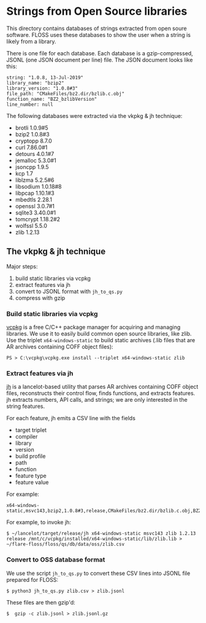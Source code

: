 # Strings from Open Source libraries

This directory contains databases of strings extracted from open soure software. FLOSS uses these databases to show the user when a string is likely from a library.

There is one file for each database. Each database is a gzip-compressed, JSONL (one JSON document per line) file.
The JSON document looks like this:

    string: "1.0.8, 13-Jul-2019"
    library_name: "bzip2"
    library_version: "1.0.8#3"
    file_path: "CMakeFiles/bz2.dir/bzlib.c.obj"
    function_name: "BZ2_bzlibVersion"
    line_number: null

The following databases were extracted via the vkpkg & jh technique:

  - brotli 1.0.9#5
  - bzip2 1.0.8#3
  - cryptopp 8.7.0
  - curl 7.86.0#1
  - detours 4.0.1#7
  - jemalloc 5.3.0#1
  - jsoncpp 1.9.5
  - kcp 1.7
  - liblzma 5.2.5#6
  - libsodium 1.0.18#8
  - libpcap 1.10.1#3
  - mbedtls 2.28.1
  - openssl 3.0.7#1
  - sqlite3 3.40.0#1
  - tomcrypt 1.18.2#2
  - wolfssl 5.5.0
  - zlib 1.2.13

## The vkpkg & jh technique

Major steps:

  1. build static libraries via vcpkg
  2. extract features via jh
  3. convert to JSONL format with `jh_to_qs.py`
  4. compress with gzip

### Build static libraries via vcpkg

[vcpkg](https://vcpkg.io/en/) is a free C/C++ package manager for acquiring and managing libraries.
We use it to easily build common open source libraries, like zlib.
Use the triplet `x64-windows-static` to build static archives (.lib files that are AR archives containing COFF object files):

```console
PS > C:\vcpkg\vcpkg.exe install --triplet x64-windows-static zlib
```

### Extract features via jh

[jh](https://github.com/williballenthin/lancelot/blob/master/bin/src/bin/jh.rs)
is a lancelot-based utility that parses AR archives containing COFF object files,
reconstructs their control flow, finds functions, and extracts features. 
jh extracts numbers, API calls, and strings; we are only interested in the string features.

For each feature, jh emits a CSV line with the fields 
  - target triplet
  - compiler 
  - library
  - version
  - build profile
  - path
  - function
  - feature type
  - feature value

For example:

```csv
x64-windows-static,msvc143,bzip2,1.0.8#3,release,CMakeFiles/bz2.dir/bzlib.c.obj,BZ2_bzBuffToBuffCompress,number,0x00000100
```

For example, to invoke jh:

```console
$ ~/lancelot/target/release/jh x64-windows-static msvc143 zlib 1.2.13 release /mnt/c/vcpkg/installed/x64-windows-static/lib/zlib.lib > ~/flare-floss/floss/qs/db/data/oss/zlib.csv
```

### Convert to OSS database format

We use the script `jh_to_qs.py` to convert these CSV lines into JSONL file prepared for FLOSS:

```console
$ python3 jh_to_qs.py zlib.csv > zlib.jsonl
```

These files are then gzip'd:

```console
$  gzip -c zlib.jsonl > zlib.jsonl.gz
```
